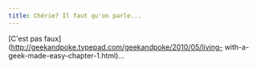```yaml
---
title: Chérie? Il faut qu'on parle...
---
```


[C'est pas faux](http://geekandpoke.typepad.com/geekandpoke/2010/05/living-
with-a-geek-made-easy-chapter-1.html)...

